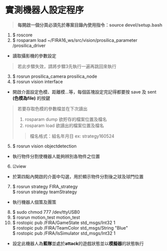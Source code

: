 # 實測機器人設定程序
> <b>每開啟一個分頁必須先於專案目錄內使用指令：source devel/setup.bash</b>

1. $ roscore
2. $ rosparam load ~/FIRA16_ws/src/vision/prosilica_parameter /prosilica_driver
  * 讀取攝影機的參數設定
  
  > 若此步驟失效，請將步驟3先執行一遍再跳回來執行
3. $ rosrun prosilica_camera prosilica_node
4. $ rosrun vision interface
  * 開啟介面設定色模、距離模...等，每個區塊設定完記得都要按 save 及 sent <b>(色模為file)</b> 的按鍵

> 若要存取色模的參數檔並在下次讀出<br>
> 1. rosparam dump 欲貯存的檔案位置及檔名<br>
> 2. rosparam load 欲讀出的檔案位置及檔名<br>
>> 檔名格式：組名年月日 ex: strategy160524

5. $ rosrun vision objectdetection
  * 執行物件分割使機器人能夠辨別各物件之位置
6. ☑view
  * 於第四點內開啟的介面中勾選，用於顯示物件分割後之球及球門位置
7. $ rosrun strategy FIRA_strategy<br>
   $ rosrun strategy teamStrategy
  * 執行機器人個策及團策
8. $ sudo chmod 777 /dev/ttyUSB0
9. $ rosrun motion_test motion_test
10. $ rostopic pub /FIRA/GameState std_msgs/Int32 1<br>
    $ rostopic pub /FIRA/TeamColor std_msgs/String "Blue"<br>
    $ rostopic pub /FIRA/IsSimulator std_msgs/Int32 1
  * 設定此機器人為<b>藍隊</b>並處於<b>attack</b>的遊戲狀態並以<b>模擬器</b>的狀態執行
